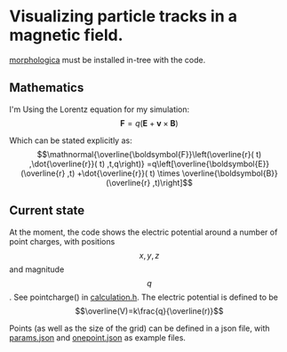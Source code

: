 # Visualizing particle tracks in a magnetic field.
[morphologica](https://github.com/ABRG-Models/morphologica) must be installed in-tree with the code.

## Mathematics
I'm Using the Lorentz equation for my simulation:
$$\mathbf{F} = q(\mathbf{E} + \mathbf{v} \times \mathbf{B})$$

Which can be stated explicitly as:
$$\mathnormal{\overline{\boldsymbol{F}}\left(\overline{r}( t) ,\dot{\overline{r}}( t) ,t,q\right)} =q\left[\overline{\boldsymbol{E}}(\overline{r} ,t) +\dot{\overline{r}}( t) \times \overline{\boldsymbol{B}}(\overline{r} ,t)\right]$$


## Current state
At the moment, the code shows the electric potential around a number of point charges, with positions $${x,y,z}$$ and magnitude $$q$$. See pointcharge() in [calculation.h](calculation.h). The electric potential is defined to be
$$\overline(V)=k\frac{q}{\overline(r)}$$

Points (as well as the size of the grid) can be defined in a json file, with [params.json](params.json) and [onepoint.json](onepoint.json) as example files.

